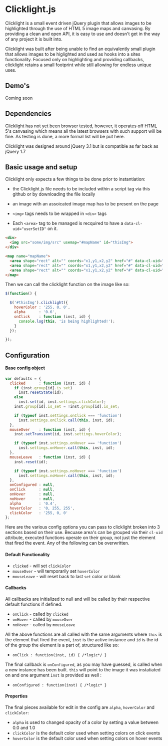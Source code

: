 # Clicklight.js

Clicklight is a small event driven jQuery plugin that allows images to
be highlighted through the use of HTML 5 image maps and canvasing. By
providing a clean and open API, it is easy to use and doesn't get in
the way of any project it is built into.

Clicklight was built after being unable to find an equivalently small
plugin that allows images to be higlighted and used as hooks into a
sites functionality. Focused only on highlighting and providing
callbacks, clicklight retains a small footprint while still
allowing for endless unique uses.

## Demo's

Coming soon

## Dependencies

Clicklight has not yet been browser tested, however, it operates off
HTML 5's canvasing which means all the latest browsers with such
support will be fine. As testing is done, a more formal list will be
put here.

Clicklight was designed around jQuery 3.1 but is compatible as far
back as jQuery 1.7

## Basic usage and setup

Clicklight only expects a few things to be done prior to
instantiation:
* the Clicklight.js file needs to be included within a script tag via
  this github or by downloading the file locally

* an image with an assoicated image map has to be present on the page

* `<img>` tags needs to be wrapped in `<div>` tags

* Each `<area>` tag to be managed is recquired to have a
  `data-cl-uid="userSetID"` on it.

```html
<div>
  <img src="some/img/src" usemap="#mapName" id="thisImg">
</div>

<map name="mapName">
  <area shape="rect" alt="" coords="x1,y1,x2,y2" href="#" data-cl-uid="1" title="example">
  <area shape="rect" alt="" coords="x1,y1,x2,y2" href="#" data-cl-uid="2" title="example">
  <area shape="rect" alt="" coords="x1,y1,x2,y2" href="#" data-cl-uid="2" title="example">
</map>
```
Then we can call the clicklight function on the image like so:

```javascript
$(function() {

  $('#thisImg').clicklight({
    hoverColor : '255, 0, 0',
	alpha      : '0.6',
	onClick    : function (inst, id) {
	  console.log(this, 'is being highlighted!');
	}
  });

});
```
## Configuration

#### Base config object

```javascript
var defaults = {
  clicked      : function (inst, id) {
    if (inst.group[id].is_set)
      inst.resetState(id);
    else
      inst.set(id, inst.settings.clickColor);
    inst.group[id].is_set = !inst.group[id].is_set;

    if (typeof inst.settings.onClick === 'function')
      inst.settings.onClick.call(this, inst, id);
  },
  mouseOver    : function (inst, id) {
    inst.setTransient(id, inst.settings.hoverColor);

    if (typeof inst.settings.onHover === 'function')
      inst.settings.onHover.call(this, inst, id);
  },
  mouseLeave   : function (inst, id) {
    inst.reset(id);

    if (typeof inst.settings.noHover === 'function')
      inst.settings.noHover.call(this, inst, id);
  },
  onConfigured : null,
  onClick      : null,
  onHover      : null,
  noHover      : null,
  alpha        : '0.4',
  hoverColor   : '0, 255, 255',
  clickColor   : '255, 0, 0'
};
```
Here are the various config options you can pass to clicklight broken
into 3 sections based on their use. Becuase area's can be grouped via
their `cl-uid` attribute, executed functions operate on their group,
not just the element that fired the event. Any of the following can be
overwritten.

#### Default Functionality
* `clicked`    - will set `clickColor`
* `mouseOver`  - will temporarily set `hoverColor`
* `mouseLeave` - will reset back to last `set` color or blank

#### Callbacks
All callbacks are initialized to null and will be called by their
respective default functions if defined.

* `onClick` - called by `clicked`
* `onHover` - called by `mouseOver`
* `noHover` - called by `mouseLeave`

All the above functions are all called with the same arguments where
`this` is the element that fired the event, `inst` is the active
instance and `id` is the id of the group the element is a part of,
structured like so:
* `onClick : function(inst, id) { /*logic*/ }`

The final callback is `onConfigured`, as you may have guessed, is
called when a new instance has been built. `this` will point to the
image it was instatiated on and one argument `inst` is provided as
well :
* `onConfigured : function(inst) { /*logic* }`

#### Properties

The final pieces available for edit in the config are `alpha`,
`hoverColor` and `clickColor`:

* `alpha` is used to changed opacity of a color by setting a value
   between 0.0 and 1.0
* `clickColor` is the default color used when setting colors on click
  events
* `hoverColor` is the default color used when setting colors on hover
  events
